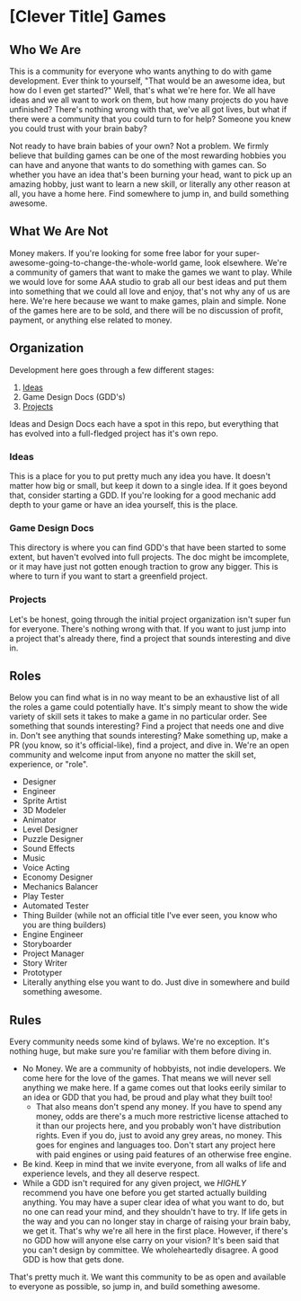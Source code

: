# [Clever Title] Games

## Who We Are
This is a community for everyone who wants anything to do with game development. Ever think to yourself, "That would be an awesome idea, but how
do I even get started?" Well, that's what we're here for. We all have ideas and we all want to work on them, but how many projects do you have
unfinished? There's nothing wrong with that, we've all got lives, but what if there were a community that you could turn to for help? Someone
you knew you could trust with your brain baby?

Not ready to have brain babies of your own? Not a problem. We firmly believe that building games can be one of the most rewarding hobbies you can
have and anyone that wants to do something with games can. So whether you have an idea that's been burning your head, want to pick up an amazing
hobby, just want to learn a new skill, or literally any other reason at all, you have a home here. Find somewhere to jump in, and build something
awesome.

## What We Are Not
Money makers. If you're looking for some free labor for your super-awesome-going-to-change-the-whole-world game, look elsewhere. We're a community
of gamers that want to make the games we want to play. While we would love for some AAA studio to grab all our best ideas and put them into something
that we could all love and enjoy, that's not why any of us are here. We're here because we want to make games, plain and simple. None of the games
here are to be sold, and there will be no discussion of profit, payment, or anything else related to money.

## Organization
Development here goes through a few different stages:

1. [Ideas](ideas.md)
2. Game Design Docs (GDD's)
3. [Projects](projects.md)

Ideas and Design Docs each have a spot in this repo, but everything that has evolved into a full-fledged project has it's own repo.

### Ideas
This is a place for you to put pretty much any idea you have. It doesn't matter how big or small, but keep it down to a single idea. If it goes
beyond that, consider starting a GDD. If you're looking for a good mechanic add depth to your game or have an idea yourself, this is the place.

### Game Design Docs
This directory is where you can find GDD's that have been started to some extent, but haven't evolved into full projects. The doc might be imcomplete,
or it may have just not gotten enough traction to grow any bigger. This is where to turn if you want to start a greenfield project.

### Projects
Let's be honest, going through the initial project organization isn't super fun for everyone. There's nothing wrong with that. If you want to just
jump into a project that's already there, find a project that sounds interesting and dive in.

## Roles
Below you can find what is in no way meant to be an exhaustive list of all the roles a game could potentially have. It's simply meant to show the
wide variety of skill sets it takes to make a game in no particular order. See something that sounds interesting? Find a project that needs one 
and dive in. Don't see anything that sounds interesting? Make something up, make a PR (you know, so it's official-like), find a project, and dive
in. We're an open community and welcome input from anyone no matter the skill set, experience, or "role".

* Designer
* Engineer
* Sprite Artist
* 3D Modeler
* Animator
* Level Designer
* Puzzle Designer
* Sound Effects
* Music
* Voice Acting
* Economy Designer
* Mechanics Balancer
* Play Tester
* Automated Tester
* Thing Builder (while not an official title I've ever seen, you know who you are thing builders)
* Engine Engineer
* Storyboarder
* Project Manager
* Story Writer
* Prototyper
* Literally anything else you want to do. Just dive in somewhere and build something awesome.

## Rules
Every community needs some kind of bylaws. We're no exception. It's nothing huge, but make sure you're familiar with them before diving in.

* No Money. We are a community of hobbyists, not indie developers. We come here for the love of the games. That means we will never sell
anything we make here. If a game comes out that looks eerily similar to an idea or GDD that you had, be proud and play what they built too!
  * That also means don't spend any money. If you have to spend any money, odds are there's a much more restrictive license
  attached to it than our projects here, and you probably won't have distribution rights. Even if you do, just to avoid any grey areas, no money.
  This goes for engines and languages too. Don't start any project here with paid engines or using paid features of an otherwise free engine.
* Be kind. Keep in mind that we invite everyone, from all walks of life and experience levels, and they all deserve respect.
* While a GDD isn't required for any given project, we _*HIGHLY*_ recommend you have one before you get started actually building anything. You
may have a super clear idea of what you want to do, but no one can read your mind, and they shouldn't have to try. If life gets in the way and
you can no longer stay in charge of raising your brain baby, we get it. That's why we're all here in the first place. However, if there's no GDD
how will anyone else carry on your vision? It's been said that you can't design by committee. We wholeheartedly disagree. A good GDD is how that
gets done.

That's pretty much it. We want this community to be as open and available to everyone as possible, so jump in, and build something awesome.


